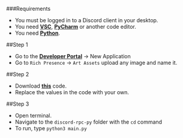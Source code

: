 ###Requirements
* You must be logged in to a Discord client in your desktop.
* You need [**VSC**](), [**PyCharm**]() or another code editor.
* You need [**Python**]().

##Step 1
* Go to the [**Developer Portal**](https://discord.com/developers/applications) -> New Application
* Go to `Rich Presence` -> `Art Assets` upload any image and name it.

##Step 2
* Download [**this**](https://github.com/arrwat/discord-rpc-py/archive/refs/heads/master.zip) code.
* Replace the values in the code with your own.

##Step 3
* Open terminal.
* Navigate to the `discord-rpc-py` folder with the `cd` command
* To run, type `python3 main.py`
